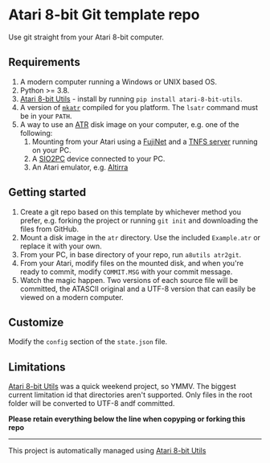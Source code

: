 # Atari 8-bit Git template repo

Use git straight from your Atari 8-bit computer. 

## Requirements

1. A modern computer running a Windows or UNIX based OS.
1. Python >= 3.8.
1. [Atari 8-bit Utils](https://github.com/JSJvR/atari-8-bit-utils) - install by running `pip install atari-8-bit-utils`.
1. A version of [`mkatr`](https://github.com/dmsc/mkatr) compiled for you platform. The `lsatr` command must be in your `PATH`. 
1. A way to use an [ATR](http://fileformats.archiveteam.org/wiki/ATR) disk image on your computer, e.g. one of the following: 
   1. Mounting from your Atari using a [FujiNet](https://fujinet.online/) and a [TNFS server](https://github.com/FujiNetWIFI/tnfsd/releases) running on your PC.
   1. A [SIO2PC](https://www.atarimax.com/sio2pc/documentation/index.html) device connected to your PC. 
   1. An Atari emulator, e.g. [Altirra](https://www.virtualdub.org/altirra.html)
## Getting started

1. Create a git repo based on this template by whichever method you prefer, e.g. forking the project or running `git init` and downloading the files from GitHub.
1. Mount a disk image in the `atr` directory. Use the included `Example.atr` or replace it with your own.
1. From your PC, in base directory of your repo, run `a8utils atr2git`.
1. From your Atari, modify files on the mounted disk, and when you're ready to commit, modify `COMMIT.MSG` with your commit message. 
1. Watch the magic happen. Two versions of each source file will be committed, the ATASCII original and a UTF-8 version that can easily be viewed on a modern computer. 


## Customize

Modify the `config` section of the `state.json` file. 

## Limitations

[Atari 8-bit Utils](https://github.com/JSJvR/atari-8-bit-utils) was a quick weekend project, so YMMV. The biggest current limitation id that directories aren't supported. Only files in the root folder will be converted to UTF-8 andf committed. 


**Please retain everything below the line when copyping or forking this repo**

-----
This project is automatically managed using [Atari 8-bit Utils](https://github.com/JSJvR/atari-8-bit-utils)